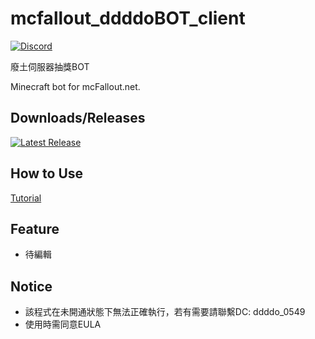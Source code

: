 # mcfallout_ddddoBOT_client
[![Discord](https://img.shields.io/badge/Join-Discord-blue?style=flat-square&logo=Discord&logoColor=white)](https://discord.gg/Bq5NtWmqcF)

廢土伺服器抽獎BOT

Minecraft bot for mcFallout.net.

## Downloads/Releases
[![Latest Release](https://img.shields.io/github/v/release/ddddo86/mcfallout_ddddoBOT_client?display_name=release&style=flat-square&logo=Github&logoColor=white&color=sucess)](https://github.com/ddddo86/mcfallout_ddddoBOT_client/releases/latest)

## How to Use
[Tutorial](Tutorial_Setting.md)

## Feature
- 待編輯


## Notice
- 該程式在未開通狀態下無法正確執行，若有需要請聯繫DC: ddddo_0549
- 使用時需同意EULA
